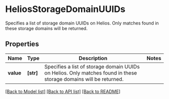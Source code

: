 # HeliosStorageDomainUUIDs

Specifies a list of storage domain UUIDs on Helios. Only matches found in these storage domains will be returned.

## Properties
Name | Type | Description | Notes
------------ | ------------- | ------------- | -------------
**value** | **[str]** | Specifies a list of storage domain UUIDs on Helios. Only matches found in these storage domains will be returned. | 

[[Back to Model list]](../README.md#documentation-for-models) [[Back to API list]](../README.md#documentation-for-api-endpoints) [[Back to README]](../README.md)


